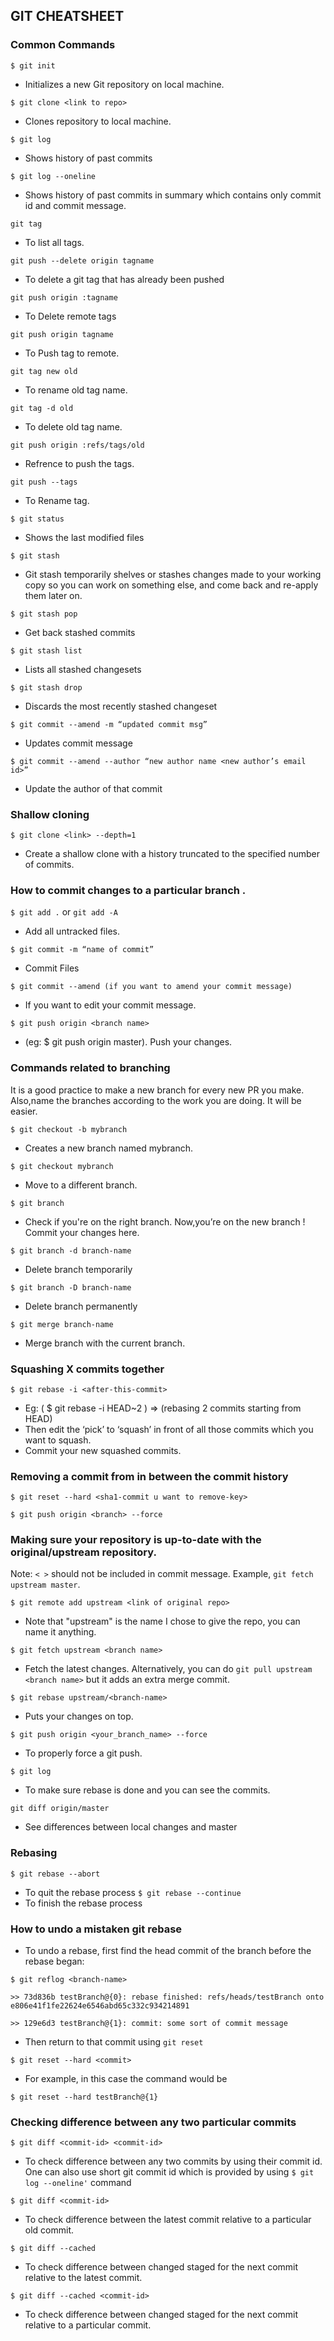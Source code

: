 ## GIT CHEATSHEET

### Common Commands

`$ git init`
- Initializes a new Git repository on local machine.

`$ git clone <link to repo>`
- Clones repository to local machine.

`$ git log`
 - Shows history of past commits

`$ git log --oneline`
 - Shows history of past commits in summary which contains only commit id and commit message.

`git tag`
 - To list all tags.

`git push --delete origin tagname`
- To delete a git tag that has already been pushed

`git push origin :tagname`
 - To Delete remote tags

`git push origin tagname`
 - To Push tag to remote.

`git tag new old`
- To rename old tag name.

`git tag -d old`
- To delete old tag name.

`git push origin :refs/tags/old`
- Refrence to push the tags.

`git push --tags`
 - To Rename tag.

`$ git status`
 - Shows the last modified files

`$ git stash`
 - Git stash temporarily shelves or stashes changes made to your working copy so you can work on something else, and come back and re-apply them later on.

`$ git stash pop`
 - Get back stashed commits
 
`$ git stash list` 
 - Lists all stashed changesets
 
 `$ git stash drop` 
 - Discards the most recently stashed changeset
 

`$ git commit --amend -m “updated commit msg”`
 - Updates commit message

`$ git commit --amend --author “new author name <new author’s email id>”`
- Update the author of that commit

### Shallow cloning
`$ git clone <link> --depth=1`
- Create a shallow clone with a history truncated to the specified number of commits.

### How to commit changes to a particular branch .

`$ git add .` or `git add -A`
 - Add all untracked files.

`$ git commit -m “name of commit”`
 - Commit Files

`$ git commit --amend (if you want to amend your commit message)`
 - If you want to edit your commit message.

`$ git push origin <branch name>`
 - (eg: $ git push origin master). Push your changes.

### Commands related to branching

It is a good practice to make a new branch for every new PR you make. Also,name the branches according to the work you are doing. It will be easier.

`$ git checkout -b mybranch`
 - Creates a new branch named mybranch.

`$ git checkout mybranch`
 - Move to a different branch.

`$ git branch`
- Check if you're on the right branch. Now,you’re on the new branch ! Commit your changes here.

`$ git branch -d branch-name`
- Delete branch temporarily

`$ git branch -D branch-name`
- Delete branch permanently

`$ git merge branch-name`
- Merge branch with the current branch.

### Squashing X commits together

`$ git rebase -i <after-this-commit>`
- Eg: ( $ git rebase -i HEAD~2 ) => (rebasing 2 commits starting from HEAD)
- Then edit the ‘pick’ to ‘squash’ in front of all those commits which you want to squash.
- Commit your new squashed commits.

### Removing a commit from in between the commit history

`$ git reset --hard <sha1-commit u want to remove-key>`

`$ git push origin <branch> --force`

### Making sure your repository is up-to-date with the original/upstream repository.

Note: `< >` should not be included in commit message. Example, `git fetch upstream master`.

`$ git remote add upstream <link of original repo>`
 - Note that "upstream" is the name I chose to give the repo, you can name it anything.

`$ git fetch upstream <branch name>`
 - Fetch the latest changes. Alternatively, you can do `git pull upstream <branch name>` but it adds an extra merge commit.

`$ git rebase upstream/<branch-name>`
 - Puts your changes on top.

`$ git push origin <your_branch_name> --force`
 - To properly force a git push.

`$ git log`
 - To make sure rebase is done and you can see the commits.

 `git diff origin/master`
 - See differences between local changes and master


### Rebasing

`$ git rebase --abort`
 - To quit the rebase process
`$ git rebase --continue`
 - To finish the rebase process

### How to undo a mistaken git rebase

- To undo a rebase, first find the head commit of the branch before the rebase began:

`$ git reflog <branch-name>`

`>> 73d836b testBranch@{0}: rebase finished: refs/heads/testBranch onto e806e41f1fe22624e6546abd65c332c934214891`

`>> 129e6d3 testBranch@{1}: commit: some sort of commit message`

- Then return to that commit using `git reset`

`$ git reset --hard <commit>`

- For example, in this case the command would be

`$ git reset --hard testBranch@{1}`

### Checking difference between any two particular commits

`$ git diff <commit-id> <commit-id>`
 - To check difference between any two commits by using their commit id. One can also use short git commit id which is provided by using `$ git log --oneline'` command

`$ git diff <commit-id>`
- To check difference between the latest commit relative to a particular old commit.

`$ git diff --cached`
- To check difference between changed staged for the next commit relative to the latest commit.

`$ git diff --cached <commit-id>`
- To check difference between changed staged for the next commit relative to a particular commit.
